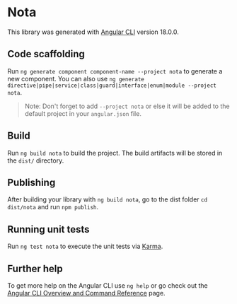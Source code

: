# Nota

This library was generated with [Angular CLI](https://github.com/angular/angular-cli) version 18.0.0.

## Code scaffolding

Run `ng generate component component-name --project nota` to generate a new component. You can also use `ng generate directive|pipe|service|class|guard|interface|enum|module --project nota`.
> Note: Don't forget to add `--project nota` or else it will be added to the default project in your `angular.json` file. 

## Build

Run `ng build nota` to build the project. The build artifacts will be stored in the `dist/` directory.

## Publishing

After building your library with `ng build nota`, go to the dist folder `cd dist/nota` and run `npm publish`.

## Running unit tests

Run `ng test nota` to execute the unit tests via [Karma](https://karma-runner.github.io).

## Further help

To get more help on the Angular CLI use `ng help` or go check out the [Angular CLI Overview and Command Reference](https://angular.dev/tools/cli) page.
